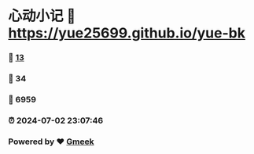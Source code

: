 # 心动小记 :link: https://yue25699.github.io/yue-bk 
### :page_facing_up: [13](https://yue25699.github.io/yue-bk/tag.html) 
### :speech_balloon: 34 
### :hibiscus: 6959 
### :alarm_clock: 2024-07-02 23:07:46 
### Powered by :heart: [Gmeek](https://github.com/Meekdai/Gmeek)
